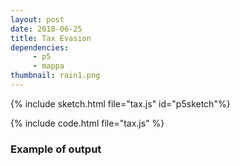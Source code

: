 ```yaml
---
layout: post
date: 2018-06-25
title: Tax Evasion
dependencies:
     - p5
     - mappa
thumbnail: rain1.png
---
```


{% include sketch.html file="tax.js" id="p5sketch"%}

{% include code.html file="tax.js" %}



### Example of output

<!-- {% include gallery.html gallery="rain" %} -->
